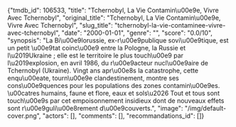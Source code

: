 {"tmdb_id": 106533, "title": "Tchernobyl, La Vie Contamin\u00e9e, Vivre Avec Tchernobyl", "original_title": "Tchernobyl, La Vie Contamin\u00e9e, Vivre Avec Tchernobyl", "slug_title": "tchernobyl-la-vie-contaminee-vivre-avec-tchernobyl", "date": "2000-01-01", "genre": "", "score": "0.0/10", "synopsis": "La Bi\u00e9lorussie, ex-r\u00e9publique sovi\u00e9tique, est un petit \u00e9tat coinc\u00e9 entre la Pologne, la Russie et l\u2019Ukraine ; elle est le territoire le plus touch\u00e9 par l\u2019explosion, en avril 1986, du r\u00e9acteur nucl\u00e9aire de Tchernobyl (Ukraine).  Vingt ans apr\u00e8s la catastrophe, cette enqu\u00eate, tourn\u00e9e clandestinement, montre ses cons\u00e9quences pour les populations des zones contamin\u00e9es.  \u00catres humains, faune et flore, eaux et sols\u2026 Tout et tous sont touch\u00e9s par cet empoisonnement insidieux dont de nouveaux effets sont r\u00e9guli\u00e8rement d\u00e9couverts.", "image": "/img/default-cover.png", "actors": [], "comments": [], "recommandations_id": []}